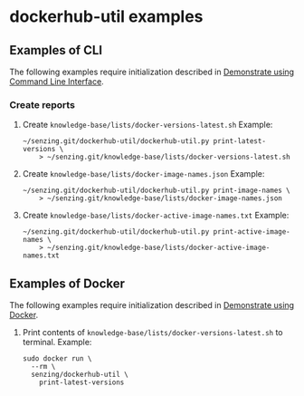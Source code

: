 # dockerhub-util examples

## Examples of CLI

The following examples require initialization described in
[Demonstrate using Command Line Interface](../README.md#demonstrate-using-command-line-interface).

### Create reports

1. Create `knowledge-base/lists/docker-versions-latest.sh`
   Example:

    ```console
    ~/senzing.git/dockerhub-util/dockerhub-util.py print-latest-versions \
        > ~/senzing.git/knowledge-base/lists/docker-versions-latest.sh
    ```

1. Create `knowledge-base/lists/docker-image-names.json`
   Example:

    ```console
    ~/senzing.git/dockerhub-util/dockerhub-util.py print-image-names \
        > ~/senzing.git/knowledge-base/lists/docker-image-names.json
    ```

1. Create `knowledge-base/lists/docker-active-image-names.txt`
   Example:

    ```console
    ~/senzing.git/dockerhub-util/dockerhub-util.py print-active-image-names \
        > ~/senzing.git/knowledge-base/lists/docker-active-image-names.txt
    ```

## Examples of Docker

The following examples require initialization described in
[Demonstrate using Docker](../README.md#demonstrate-using-docker).

1. Print contents of `knowledge-base/lists/docker-versions-latest.sh` to terminal.
   Example:

    ```console
    sudo docker run \
      --rm \
      senzing/dockerhub-util \
        print-latest-versions
    ```
